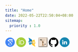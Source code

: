 ```yaml
---
title: "Home"
date: 2022-05-22T22:50:04+08:00
sitemap:
  priority : 1.0
---
```



[![](/image/Google_Scholar_logo.png "Google Scholar")](https://scholar.google.com/citations?user=kGAkolIAAAAJ) 
[![](/image/ORCID_iD.png "ORCID")](https://orcid.org/0000-0001-5667-7764) 
[![](/image/DBLP.png "DBLP")](https://dblp.uni-trier.de/pid/34/6553.html) 
[![](/image/mgp.png "Mathematics Genealogy Project")](https://www.genealogy.math.ndsu.nodak.edu/id.php?id=105122) 
[![](/image/github_logo.png "Github")](https://github.com/cclljj) 
[![](/image/Linkedin.png "LinkedIn")](https://www.linkedin.com/in/cclljj/) 
